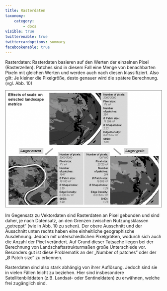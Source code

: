 ```yaml
---
title: Rasterdaten
taxonomy:
    category:
        - docs
visible: true
twitterenable: true
twittercardoptions: summary
facebookenable: true
---
```


Rasterdaten:
Rasterdaten basieren auf den Werten der einzelnen Pixel (Rasterzellen). Patches sind in diesem Fall eine Menge von benachbarten Pixeln mit gleichen Werten und werden auch nach diesen klassifiziert. Also gilt: Je kleiner die Pixelgröße, desto genauer wird die spätere Berechnung. (vgl. Abb. 10) 

![LSM_Raster](Raster_2.png?lightbox=800&resize=300&classes=caption "Abb. 10: Beispiel Rasterdaten - Auswirkung der Pixelgröße (Quelle: HOECHSTETTER 2009)")

Im Gegensatz zu Vektordaten sind Rasterdaten an Pixel gebunden und sind daher, je nach Datensatz, an den Grenzen zwischen Nutzungsklassen „getreppt“  (wie in Abb. 10 zu sehen). Der obere Ausschnitt und der Ausschnitt unten rechts haben eine einheitliche geographische Ausdehnung. Jedoch mit unterschiedlichen Pixelgrößen, wodurch sich auch die Anzahl der Pixel verändert. Auf Grund dieser Tatsache liegen bei der Berechnung von Landschaftsstrukturmaßen große Unterschiede vor. Besonders gut ist diese Problematik an der „Number of patches“ oder der „Ø Patch size“ zu erkennen. 

Rasterdaten sind also stark abhängig von ihrer Auflösung. Jedoch sind sie in vielen Fällen leicht zu beziehen. Hier sind insbesondere Satellitenbilddaten (z.B. Landsat- oder Sentineldaten) zu erwähnen, welche frei zugänglich sind.
